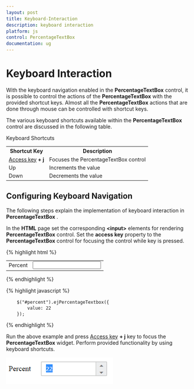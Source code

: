 ```yaml
---
layout: post
title: Keyboard-Interaction
description: keyboard interaction
platform: js
control: PercentageTextBox 
documentation: ug
---
```


# Keyboard Interaction

With the keyboard navigation enabled in the **PercentageTextBox** control, it is possible to control the actions of the **PercentageTextBox** with the provided shortcut keys. Almost all the **PercentageTextBox** actions that are done through mouse can be controlled with shortcut keys.

The various keyboard shortcuts available within the **PercentageTextBox** control are discussed in the following table. 

Keyboard Shortcuts

<table>
<tr>
<th>
Shortcut Key</th><th>
Description</th></tr>
<tr>
<td>
<a href="http://en.wikipedia.org/wiki/Access_key">Access key</a><b> + j</b></td><td>
Focuses the PercentageTextBox<b> </b>control</td></tr>
<tr>
<td>
Up</td><td>
Increments the value</td></tr>
<tr>
<td>
Down</td><td>
Decrements the value</td></tr>
</table>

## Configuring Keyboard Navigation

The following steps explain the implementation of keyboard interaction in **PercentageTextBox** .

In the **HTML** page set the corresponding **&lt;input&gt;** elements for rendering **PercentageTextBox** control. Set the **access key** property to the **PercentageTextBox** control for focusing the control while key is pressed.



{% highlight html %}

<table cellpadding="10">
    <tbody>
        <tr>
            <td>
                <label for="percent">Percent</label>
            </td>
            <td>
                <input id="percent" type="text" accesskey="j" />
            </td>
        </tr>
    </tbody>
</table>

{% endhighlight %}

{% highlight javascript %}


	    $("#percent").ejPercentageTextbox({
            value: 22            
        });


{% endhighlight %}

Run the above example and press [Access key](http://en.wikipedia.org/wiki/Access_key) **+ j** key to focus the **PercentageTextBox** widget. Perform provided functionality by using keyboard shortcuts.



![](/js/PercentageTextBox/Keyboard-Interaction_images/Keyboard-Interaction_img1.png) 





















